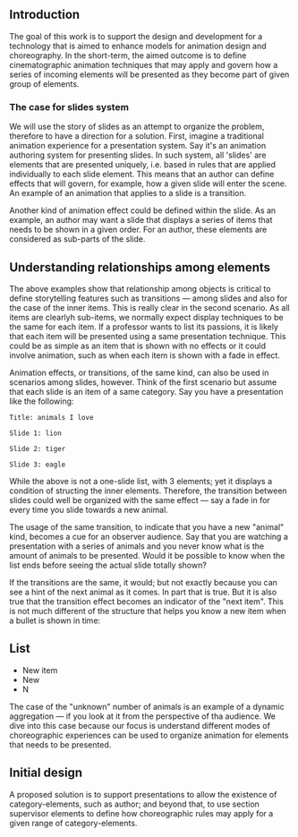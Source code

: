 ## Introduction

The goal of this work is to support the design and development for a technology that is aimed to enhance models for animation design and choreography. In the short-term, the aimed outcome is to define cinematographic animation techniques that may apply and govern how a series of incoming elements will be presented as they become part of given group of elements. 

### The case for slides system 

We will use the story of slides as an attempt to organize the problem, therefore to have a direction for a solution. First, imagine a traditional animation experience for a presentation system. Say it's an animation authoring system for presenting slides. In such system, all 'slides' are elements that are presented uniquely, i.e. based in rules that are applied individually to each slide element. This means that an author can define effects that will govern, for example, how a given slide will enter the scene. An example of an animation that applies to a slide is a transition. 

Another kind of animation effect could be defined within the slide. As an example, an author may want a slide that displays a series of items that needs to be shown in a given order. For an author, these elements are considered as sub-parts of the slide. 

## Understanding relationships among elements

The above examples show that relationship among objects is critical to define storytelling features such as transitions — among slides and also for the case of the inner items. This is really clear in the second scenario. As all items are clearlyh sub-items, we normally expect display techniques to be the same for each item. If a professor wants to list its passions, it is likely that each item will be presented using a same presentation technique. This could be as simple as an item that is shown with no effects or it could involve animation, such as when each item is shown with a fade in effect. 

Animation effects, or transitions, of the same kind, can also be used in scenarios among slides, however. Think of the first scenario but assume that each slide is an item of a same category. Say you have a presentation like the following: 

```
Title: animals I love

Slide 1: lion

Slide 2: tiger

Slide 3: eagle
```

While the above is not a one-slide list, with 3 elements; yet it displays a condition of structing the inner elements. Therefore, the transition between slides could well be organized with the same effect — say a fade in for every time you slide towards a new animal. 

The usage of the same transition, to indicate that you have a new "animal" kind, becomes a cue for an observer audience. Say that you are watching a presentation with a series of animals and you never know what is the amount of animals to be presented. Would it be possible to know when the list ends before seeing the actual slide totally shown? 

If the transitions are the same, it would; but not exactly because you can see a hint of the next animal as it comes. In part that is true. But it is also true that the transition effect becomes an indicator of the "next item". This is not much different of the structure that helps you know a new item when a bullet is shown in time: 

## List 

* New item 
* New
* N

The case of the "unknown" number of animals is an example of a dynamic aggregation — if you look at it from the perspective of tha audience. We dive into this case because our focus is understand different modes of choreographic experiences can be used to organize animation for elements that needs to be presented. 

## Initial design 

A proposed solution is to support presentations to allow the existence of category-elements, such as author; and beyond that, to use section supervisor elements to define how choreographic rules may apply for a given range of category-elements. 


